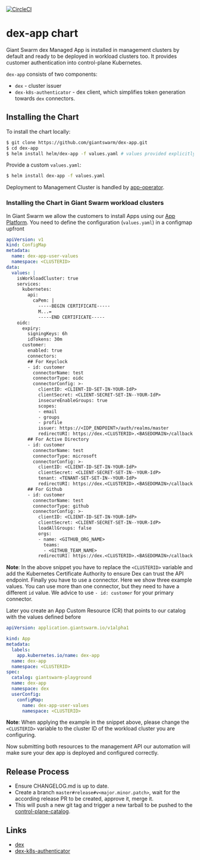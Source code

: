 [![CircleCI](https://circleci.com/gh/giantswarm/dex-app.svg?style=shield&circle-token=7552290f91277c20801ee5bf7ff8c754a9f59d6d)](https://circleci.com/gh/giantswarm/dex-app)

# dex-app chart

Giant Swarm dex Managed App is installed in management clusters by default and ready to be deployed in workload clusters too.
It provides customer authentication into control-plane Kubernetes.

`dex-app` consists of two components:
  - `dex` - cluster issuer
  - `dex-k8s-authenticator` - dex client, which simplifies token generation towards `dex` connectors.

## Installing the Chart

To install the chart locally:

```bash
$ git clone https://github.com/giantswarm/dex-app.git
$ cd dex-app
$ helm install helm/dex-app -f values.yaml # values provided explicitly
```

Provide a custom `values.yaml`:

```bash
$ helm install dex-app -f values.yaml
```

Deployment to Management Cluster is handled by [app-operator](https://github.com/giantswarm/app-operator).

### Installing the Chart in Giant Swarm workload clusters

In Giant Swarm we allow the customers to install Apps using our [App Platform](https://docs.giantswarm.io/app-platform/). You need to define the configuration (`values.yaml`) in a configmap upfront

```yaml
apiVersion: v1
kind: ConfigMap
metadata:
  name: dex-app-user-values
  namespace: <CLUSTERID>
data:
  values: |
    isWorkloadCluster: true
    services:
      kubernetes:
        api:
          caPem: |
            -----BEGIN CERTIFICATE-----
            M...=
            -----END CERTIFICATE-----
    oidc:
      expiry:
        signingKeys: 6h
        idTokens: 30m
      customer:
        enabled: true
        connectors:
        ## For Keyclock
        - id: customer
          connectorName: test
          connectorType: oidc
          connectorConfig: >-
            clientID: <CLIENT-ID-SET-IN-YOUR-IdP>
            clientSecret: <CLIENT-SECRET-SET-IN--YOUR-IdP>
            insecureEnableGroups: true
            scopes:
            - email
            - groups
            - profile
            issuer: https://<IDP_ENDPOINT>/auth/realms/master
            redirectURI: https://dex.<CLUSTERID>.<BASEDOMAIN>/callback
        ## For Active Directory
        - id: customer
          connectorName: test
          connectorType: microsoft
          connectorConfig: >-
            clientID: <CLIENT-ID-SET-IN-YOUR-IdP>
            clientSecret: <CLIENT-SECRET-SET-IN--YOUR-IdP>
            tenant: <TENANT-SET-SET-IN--YOUR-IdP>
            redirectURI: https://dex.<CLUSTERID>.<BASEDOMAIN>/callback
        ## For Github  
        - id: customer
          connectorName: test
          connectorType: github
          connectorConfig: >-
            clientID: <CLIENT-ID-SET-IN-YOUR-IdP>
            clientSecret: <CLIENT-SECRET-SET-IN--YOUR-IdP>
            loadAllGroups: false
            orgs:
            - name: <GITHUB_ORG_NAME>
              teams:
              - <GITHUB_TEAM_NAME>
            redirectURI: https://dex.<CLUSTERID>.<BASEDOMAIN>/callback
```

__Note__: In the above snippet you have to replace the `<CLUSTERID>` variable and add the Kubernetes Certificate Authority to ensure Dex can trust the API endpoint. Finally you have to use a connector. Here we show three example values.
You can use more than one connector, but they need to have a different `id` value.
We advice to use `- id: customer` for your primary connector.

Later you create an App Custom Resource (CR) that points to our catalog with the values defined before

```yaml
apiVersion: application.giantswarm.io/v1alpha1

kind: App
metadata:
  labels:
    app.kubernetes.io/name: dex-app
  name: dex-app
  namespace: <CLUSTERID>
spec:
  catalog: giantswarm-playground
  name: dex-app
  namespace: dex
  userConfig:
    configMap:
      name: dex-app-user-values
      namespace: <CLUSTERID>
```
__Note__: When applying the example in the snippet above, please change the `<CLUSTERID>` variable to the cluster ID of the workload cluster you are configuring.

Now submitting both resources to the management API our automation will make sure your dex app is deployed and configured correctly.

## Release Process

* Ensure CHANGELOG.md is up to date.
* Create a branch `master#release#v<major.minor.patch>`, wait for the according release PR to be created, approve it, merge it.
* This will push a new git tag and trigger a new tarball to be pushed to the
[control-plane-catalog](https://github.com/giantswarm/control-plane-catalog).

## Links

- [dex](https://github.com/dexidp/dex)
- [dex-k8s-authenticator](https://github.com/mintel/dex-k8s-authenticator)
